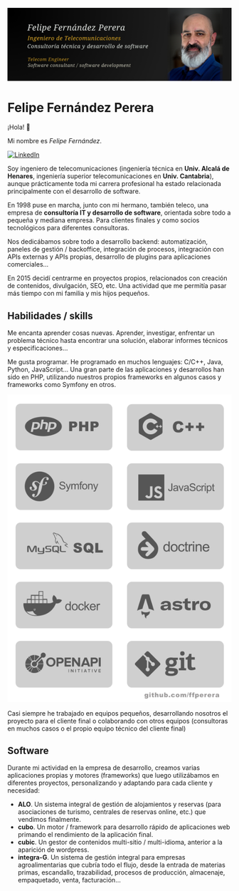 ![Felipe Fernández](images/felipe-fernandez-perera-profile-github.jpg)


# Felipe Fernández Perera 

¡Hola! 👋

Mi nombre es *Felipe Fernández*. 

[![LinkedIn](https://img.shields.io/badge/linkedin-%230077B5.svg?style=for-the-badge&logo=linkedin&logoColor=white)](https://www.linkedin.com/in/felipefernandez/)

Soy ingeniero de telecomunicaciones (ingeniería técnica en **Univ. Alcalá de Henares**, ingeniería superior telecomunicaciones en **Univ. Cantabria**), aunque prácticamente toda mi carrera profesional ha estado relacionada principalmente con el desarrollo de software.   

En 1998 puse en marcha, junto con mi hermano, también teleco, una empresa de **consultoría IT y desarrollo de software**, orientada sobre todo a pequeña y mediana empresa. Para clientes finales y como socios tecnológicos para diferentes consultoras. 

Nos dedicábamos sobre todo a desarrollo backend: automatización, paneles de gestión / backoffice, integración de procesos, integración con APIs externas y APIs propias, desarrollo de plugins para aplicaciones comerciales...

En 2015 decidí centrarme en proyectos propios, relacionados con creación de contenidos, divulgación, SEO, etc. Una actividad que me permitía pasar más tiempo con mi familia y mis hijos pequeños.

## Habilidades / skills

Me encanta aprender cosas nuevas. Aprender, investigar, enfrentar un problema técnico hasta encontrar una solución, elaborar informes técnicos y especificaciones...

Me gusta programar. He programado en muchos lenguajes: C/C++, Java, Python, JavaScript... Una gran parte de las aplicaciones y desarrollos han sido en PHP, utilizando nuestros propios frameworks en algunos casos y frameworks como Symfony en otros.   

![tecnologías](images/software-technologies.png)

Casi siempre he trabajado en equipos pequeños, desarrollando nosotros el proyecto para el cliente final o colaborando con otros equipos (consultoras en muchos casos o el propio equipo técnico del cliente final)

## Software

Durante mi actividad en la empresa de desarrollo, creamos varias aplicaciones propias y motores (frameworks) que luego utilizábamos en diferentes proyectos, personalizando y adaptando para cada cliente y necesidad: 

- **ALO**. Un sistema integral de gestión de alojamientos y reservas (para asociaciones de turismo, centrales de reservas online, etc.) que vendimos finalmente.
- **cubo**. Un motor / framework para desarrollo rápido de aplicaciones web primando el rendimiento de la aplicación final.
- **cubic**. Un gestor de contenidos multi-sitio / multi-idioma, anterior a la aparición de wordpress.
- **integra-G**. Un sistema de gestión integral para empresas agroalimentarias que cubría todo el flujo, desde la entrada de materias primas, escandallo, trazabilidad, procesos de producción, almacenaje, empaquetado, venta, facturación... 


          

<!--
**ffperera/ffperera** is a ✨ _special_ ✨ repository because its `README.md` (this file) appears on your GitHub profile.

Here are some ideas to get you started:

- 🔭 I’m currently working on ...
- 🌱 I’m currently learning ...
- 👯 I’m looking to collaborate on ...
- 🤔 I’m looking for help with ...
- 💬 Ask me about ...
- 📫 How to reach me: ...
- 😄 Pronouns: ...
- ⚡ Fun fact: ...
-->
